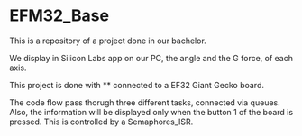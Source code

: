 # EFM32_Base

This is a repository of a project done in our bachelor.

We display in Silicon Labs app on our PC, the angle and the G force, of each axis.

This project is done with ** connected to a EF32 Giant Gecko board.

The code flow pass thorugh three different tasks, connected via queues. Also, the information will be displayed only when the button 1 of the board is pressed. This is controlled by a Semaphores_ISR.
